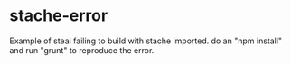 # stache-error
Example of steal failing to build with stache imported.
do an "npm install" and run "grunt" to reproduce the error.